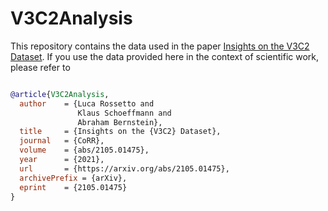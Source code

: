 # V3C2Analysis
This repository contains the data used in the paper [Insights on the V3C2 Dataset](https://arxiv.org/abs/2105.01475). If you use the data provided here in the context of scientific work, please refer to

```bibtex

@article{V3C2Analysis,
  author    = {Luca Rossetto and
               Klaus Schoeffmann and
               Abraham Bernstein},
  title     = {Insights on the {V3C2} Dataset},
  journal   = {CoRR},
  volume    = {abs/2105.01475},
  year      = {2021},
  url       = {https://arxiv.org/abs/2105.01475},
  archivePrefix = {arXiv},
  eprint    = {2105.01475}
}

```
